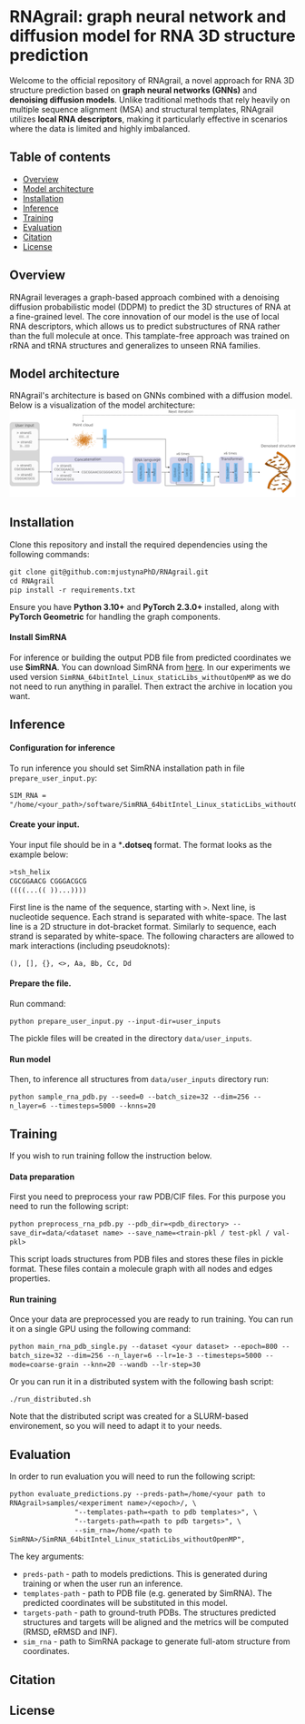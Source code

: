 # RNAgrail: graph neural network and diffusion model for RNA 3D structure prediction

Welcome to the official repository of RNAgrail, a novel approach for RNA 3D structure prediction based on **graph neural networks (GNNs)** and **denoising diffusion models**. Unlike traditional methods that rely heavily on multiple sequence alignment (MSA) and structural templates, RNAgrail utilizes **local RNA descriptors**, making it particularly effective in scenarios where the data is limited and highly imbalanced.

## Table of contents
* [Overview](#overview)
* [Model architecture](#model-architecture)
* [Installation](#installation)
* [Inference](#inference)
* [Training](#training)
* [Evaluation](#evaluation)
* [Citation](#citation)
* [License](#license)



## Overview
RNAgrail leverages a graph-based approach combined with a denoising diffusion probabilistic model (DDPM) to predict the 3D structures of RNA at a fine-grained level. The core innovation of our model is the use of local RNA descriptors, which allows us to predict substructures of RNA rather than the full molecule at once. This tamplate-free approach was trained on rRNA and tRNA structures and generalizes to unseen RNA families. 

## Model architecture
RNAgrail's architecture is based on GNNs combined with a diffusion model. Below is a visualization of the model architecture:
<img title="Model architecture" alt="Architecture of RNAgrail." src="model-overview.png">

## Installation
Clone this repository and install the required dependencies using the following commands:
```
git clone git@github.com:mjustynaPhD/RNAgrail.git
cd RNAgrail
pip install -r requirements.txt
```

Ensure you have **Python 3.10+** and **PyTorch 2.3.0+** installed, along with **PyTorch Geometric** for handling the graph components.

#### Install SimRNA

For inference or building the output PDB file from predicted coordinates we use **SimRNA**. You can download SimRNA from [here](https://genesilico.pl/software/simrna/version_3.20/). In our experiments we used version `SimRNA_64bitIntel_Linux_staticLibs_withoutOpenMP` as we do not need to run anything in parallel. Then extract the archive in location you want.

## Inference

#### Configuration for inference
To run inference you should set SimRNA installation path in file `prepare_user_input.py`:
```
SIM_RNA = "/home/<your_path>/software/SimRNA_64bitIntel_Linux_staticLibs_withoutOpenMP"
```

#### Create your input.
Your input file should be in a ***.dotseq** format. The format looks as the example below:
```
>tsh_helix
CGCGGAACG CGGGACGCG
((((...(( ))...))))
```
First line is the name of the sequence, starting with `>`. Next line, is nucleotide sequence. Each strand is separated with white-space. The last line is a 2D structure in dot-bracket format. Similarly to sequence, each strand is separated by white-space. The following characters are allowed to mark interactions (including pseudoknots):
```
(), [], {}, <>, Aa, Bb, Cc, Dd
```

#### Prepare the file.
Run command:
```
python prepare_user_input.py --input-dir=user_inputs
```

The pickle files will be created in the directory `data/user_inputs`.

#### Run model
Then, to inference all structures from `data/user_inputs` directory run:
```
python sample_rna_pdb.py --seed=0 --batch_size=32 --dim=256 --n_layer=6 --timesteps=5000 --knns=20
```

## Training
If you wish to run training follow the instruction below.

#### Data preparation
First you need to preprocess your raw PDB/CIF files. For this purpose you need to run the following script:
```
python preprocess_rna_pdb.py --pdb_dir=<pdb_directory> --save_dir=data/<dataset name> --save_name=<train-pkl / test-pkl / val-pkl>
```

This script loads structures from PDB files and stores these files in pickle format. These files contain a molecule graph with all nodes and edges properties.

#### Run training
Once your data are preprocessed you are ready to run training. You can run it on a single GPU using the following command:
```
python main_rna_pdb_single.py --dataset <your dataset> --epoch=800 --batch_size=32 --dim=256 --n_layer=6 --lr=1e-3 --timesteps=5000 --mode=coarse-grain --knn=20 --wandb --lr-step=30
```
Or you can run it in a distributed system with the following bash script:
```
./run_distributed.sh
```
Note that the distributed script was created for a SLURM-based environement, so you will need to adapt it to your needs.

## Evaluation
In order to run evaluation you will need to run the following script:
```
python evaluate_predictions.py --preds-path=/home/<your path to RNAgrail>samples/<experiment name>/<epoch>/, \
                "--templates-path=<path to pdb templates>", \
                "--targets-path=<path to pdb targets>", \
                --sim_rna=/home/<path to SimRNA>/SimRNA_64bitIntel_Linux_staticLibs_withoutOpenMP",
```

The key arguments:
* `preds-path` - path to models predictions. This is generated during training or when the user run an inference.
* `templates-path` - path to PDB file (e.g. generated by SimRNA). The predicted coordinates will be substituted in this model.
* `targets-path` - path to ground-truth PDBs. The structures predicted structures and targets will be aligned and the metrics will be computed (RMSD, eRMSD and INF).
* `sim_rna` - path to SimRNA package to generate full-atom structure from coordinates.

## Citation
## License